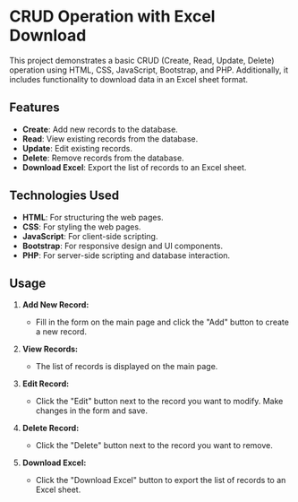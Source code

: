 # CRUD Operation with Excel Download

This project demonstrates a basic CRUD (Create, Read, Update, Delete) operation using HTML, CSS, JavaScript, Bootstrap, and PHP. Additionally, it includes functionality to download data in an Excel sheet format.

## Features

- **Create**: Add new records to the database.
- **Read**: View existing records from the database.
- **Update**: Edit existing records.
- **Delete**: Remove records from the database.
- **Download Excel**: Export the list of records to an Excel sheet.

## Technologies Used

- **HTML**: For structuring the web pages.
- **CSS**: For styling the web pages.
- **JavaScript**: For client-side scripting.
- **Bootstrap**: For responsive design and UI components.
- **PHP**: For server-side scripting and database interaction.

## Usage

1. **Add New Record:**
   - Fill in the form on the main page and click the "Add" button to create a new record.

2. **View Records:**
   - The list of records is displayed on the main page.

3. **Edit Record:**
   - Click the "Edit" button next to the record you want to modify. Make changes in the form and save.

4. **Delete Record:**
   - Click the "Delete" button next to the record you want to remove.

5. **Download Excel:**
   - Click the "Download Excel" button to export the list of records to an Excel sheet.
